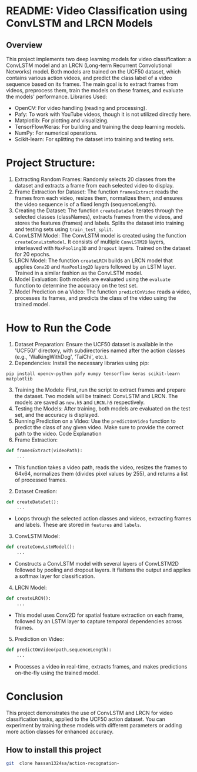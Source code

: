 # README: Video Classification using ConvLSTM and LRCN Models
## Overview
This project implements two deep learning models for video classification: a ConvLSTM model and an LRCN (Long-term Recurrent Convolutional Networks) model. Both models are trained on the UCF50 dataset, which contains various action videos, and predict the class label of a video sequence based on its frames.
The main goal is to extract frames from videos, preprocess them, train the models on these frames, and evaluate the models' performance.
Libraries Used:
- OpenCV: For video handling (reading and processing).
- Pafy: To work with YouTube videos, though it is not utilized directly here.
- Matplotlib: For plotting and visualizing.
- TensorFlow/Keras: For building and training the deep learning models.
- NumPy: For numerical operations.
- Scikit-learn: For splitting the dataset into training and testing sets.
# Project Structure:
1. Extracting Random Frames: Randomly selects 20 classes from the dataset and extracts a frame from each selected video to display.
2. Frame Extraction for Dataset: The function `framesExtract` reads the frames from each video, resizes them, normalizes them, and ensures the video sequence is of a fixed length (sequenceLength).
3. Creating the Dataset: The function `createDataSet` iterates through the selected classes (classNames), extracts frames from the videos, and stores the features (frames) and labels. Splits the dataset into training and testing sets using `train_test_split`.
4. ConvLSTM Model: The ConvLSTM model is created using the function `createConvLstmModel`. It consists of multiple `ConvLSTM2D` layers, interleaved with `MaxPooling3D` and `Dropout` layers. Trained on the dataset for 20 epochs.
5. LRCN Model: The function `createLRCN` builds an LRCN model that applies `Conv2D` and `MaxPooling2D` layers followed by an LSTM layer. Trained in a similar fashion as the ConvLSTM model.
6. Model Evaluation: Both models are evaluated using the `evaluate` function to determine the accuracy on the test set.
7. Model Prediction on a Video: The function `predictOnVideo` reads a video, processes its frames, and predicts the class of the video using the trained model.
# How to Run the Code
1. Dataset Preparation: Ensure the UCF50 dataset is available in the 'UCF50/' directory, with subdirectories named after the action classes (e.g., 'WalkingWithDog', 'TaiChi', etc.).
2. Dependencies: Install the necessary libraries using pip:
```
pip install opencv-python pafy numpy tensorflow keras scikit-learn matplotlib
```
3. Training the Models: First, run the script to extract frames and prepare the dataset. Two models will be trained: ConvLSTM and LRCN. The models are saved as `new.h5` and `LRCN.h5` respectively.
4. Testing the Models: After training, both models are evaluated on the test set, and the accuracy is displayed.
5. Running Prediction on a Video: Use the `predictOnVideo` function to predict the class of any given video. Make sure to provide the correct path to the video.
Code Explanation
1. Frame Extraction:
```python
def framesExtract(videoPath):
    ...
```
- This function takes a video path, reads the video, resizes the frames to 64x64, normalizes them (divides pixel values by 255), and returns a list of processed frames.
2. Dataset Creation:
```python
def createDataSet():
    ...
```
- Loops through the selected action classes and videos, extracting frames and labels. These are stored in `features` and `labels`.
3. ConvLSTM Model:
```python
def createConvLstmModel():
    ...
```
- Constructs a ConvLSTM model with several layers of ConvLSTM2D followed by pooling and dropout layers. It flattens the output and applies a softmax layer for classification.
4. LRCN Model:
```python
def createLRCN():
    ...
```
- This model uses Conv2D for spatial feature extraction on each frame, followed by an LSTM layer to capture temporal dependencies across frames.
5. Prediction on Video:
```python
def predictOnVideo(path,sequenceLength):
    ...
```
- Processes a video in real-time, extracts frames, and makes predictions on-the-fly using the trained model.
# Conclusion
This project demonstrates the use of ConvLSTM and LRCN for video classification tasks, applied to the UCF50 action dataset. You can experiment by training these models with different parameters or adding more action classes for enhanced accuracy.

## How to install this project 
```bash
git  clone hassan1324sa/action-recognation-
```
